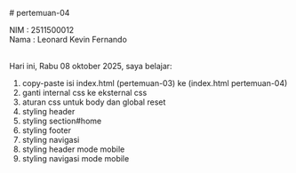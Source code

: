 # pertemuan-04

NIM : 2511500012<br>
Nama : Leonard Kevin Fernando<br><br>

Hari ini, Rabu 08 oktober 2025, saya belajar:
<ol>
<li>copy-paste isi index.html (pertemuan-03) ke (index.html pertemuan-04)</li>
<li>ganti internal css ke eksternal css</li>
<li>aturan css untuk body dan global reset</li>
<li>styling header</li>
<li>styling section#home</li>
<li>styling footer</li>
<li>styling navigasi</li>
<li>styling header mode mobile</li>
<li>styling navigasi mode mobile</li>
</ol>